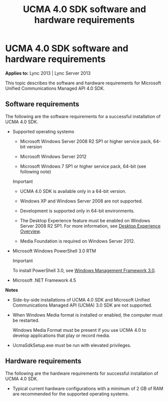 ﻿---
title: UCMA 4.0 SDK software and hardware requirements
TOCTitle: Software and hardware requirements
ms:assetid: 521f7820-f6ed-4706-905d-9802674ab029
ms:mtpsurl: https://msdn.microsoft.com/library/Dn465960(v=office.15)
ms:contentKeyID: 57102450
ms.date: 07/25/2014
mtps_version: v=office.15
---

# UCMA 4.0 SDK software and hardware requirements


**Applies to:** Lync 2013 | Lync Server 2013

This topic describes the software and hardware requirements for Microsoft Unified Communications Managed API 4.0 SDK.

## Software requirements

The following are the software requirements for a successful installation of UCMA 4.0 SDK.

  - Supported operating systems
    
      - Microsoft Windows Server 2008 R2 SP1 or higher service pack, 64-bit version
    
      - Microsoft Windows Server 2012
    
      - Microsoft Windows 7 SP1 or higher service pack, 64-bit (see following note)
    

    > [!IMPORTANT]
    > <UL>
    > <LI>
    > <P>UCMA 4.0 SDK is available only in a 64-bit version.</P>
    > <LI>
    > <P>Windows XP and Windows Server 2008 are not supported.</P>
    > <LI>
    > <P>Development is supported only in 64-bit environments.</P>
    > <LI>
    > <P>The Desktop Experience feature must be enabled on Windows Server 2008 R2 SP1. For more information, see <A href="http://technet.microsoft.com/library/cc772567.aspx">Desktop Experience Overview</A>.</P>
    > <LI>
    > <P>Media Foundation is required on Windows Server 2012.</P></LI></UL>



  - Microsoft Windows PowerShell 3.0 RTM
    

    > [!IMPORTANT]
    > <P>To install PowerShell 3.0, see <A href="http://www.microsoft.com/download/details.aspx?id=34595">Windows Management Framework 3.0</A>.</P>



  - Microsoft .NET Framework 4.5

**Notes**

  - Side-by-side installations of UCMA 4.0 SDK and Microsoft Unified Communications Managed API (UCMA) 3.0 SDK are not supported.

  - When Windows Media format is installed or enabled, the computer must be restarted.
    
    Windows Media Format must be present if you use UCMA 4.0 to develop applications that play or record media.

  - UcmaSdkSetup.exe must be run with elevated privileges.

## Hardware requirements

The following are the hardware requirements for successful installation of UCMA 4.0 SDK.

  - Typical current hardware configurations with a minimum of 2 GB of RAM are recommended for the supported operating systems.

